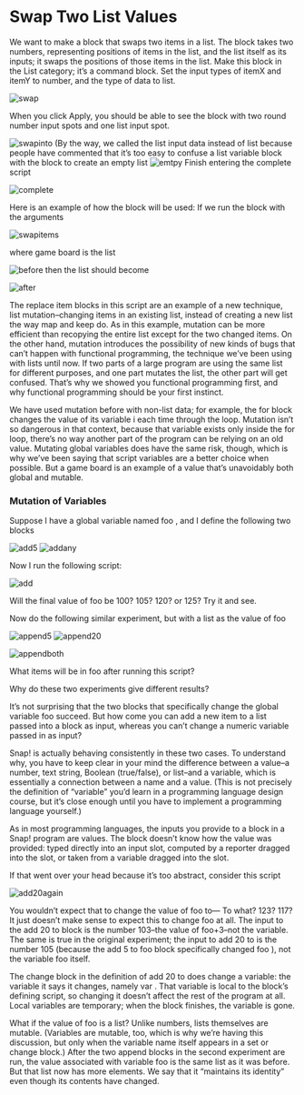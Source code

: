 # Swap Two List Values

We want to make a block that swaps two items in a list. The block takes two numbers, representing positions of items in the list, and the list itself as its inputs; it swaps the positions of those items in the list. Make this block in the List category; it’s a command block. Set the input types of itemX and itemY to number, and the type of data to list.

![swap](http://bjc-nc.github.io/bjc-course/curriculum/05-lists/readings/swapproto.png)

When you click Apply, you should be able to see the block with two round number input spots and one list input spot.

![swapinto](http://bjc-nc.github.io/bjc-course/curriculum/05-lists/readings/swap-rows-empty-block-list-input-BYOB.gif) \(By the way, we called the list input data instead of list because people have commented that it’s too easy to confuse a list variable block with the block to create an empty list ![emtpy](http://bjc-nc.github.io/bjc-course/curriculum/05-lists/readings/redlist.png) Finish entering the complete script

![complete](http://bjc-nc.github.io/bjc-course/curriculum/05-lists/readings/swapitems.png)

Here is an example of how the block will be used: If we run the block with the arguments

![swapitems](http://bjc-nc.github.io/bjc-course/curriculum/05-lists/readings/swapexample.png)

where game board is the list

![before](http://bjc-nc.github.io/bjc-course/curriculum/05-lists/readings/gameboard.png) then the list should become

![after](http://bjc-nc.github.io/bjc-course/curriculum/05-lists/readings/gameboard-after.png)

The replace item blocks in this script are an example of a new technique, list mutation–changing items in an existing list, instead of creating a new list the way map and keep do. As in this example, mutation can be more efficient than recopying the entire list except for the two changed items. On the other hand, mutation introduces the possibility of new kinds of bugs that can’t happen with functional programming, the technique we’ve been using with lists until now. If two parts of a large program are using the same list for different purposes, and one part mutates the list, the other part will get confused. That’s why we showed you functional programming first, and why functional programming should be your first instinct.

We have used mutation before with non-list data; for example, the for block changes the value of its variable i each time through the loop. Mutation isn’t so dangerous in that context, because that variable exists only inside the for loop, there’s no way another part of the program can be relying on an old value. Mutating global variables does have the same risk, though, which is why we’ve been saying that script variables are a better choice when possible. But a game board is an example of a value that’s unavoidably both global and mutable.

### Mutation of Variables <a id="mutation-of-variables"></a>

Suppose I have a global variable named foo , and I define the following two blocks

![add5](http://bjc-nc.github.io/bjc-course/curriculum/05-lists/readings/add5foo.png) ![addany](http://bjc-nc.github.io/bjc-course/curriculum/05-lists/readings/add20any.png)

Now I run the following script:

![add](http://bjc-nc.github.io/bjc-course/curriculum/05-lists/readings/addscript.png)

Will the final value of foo be 100? 105? 120? or 125? Try it and see.

Now do the following similar experiment, but with a list as the value of foo

![append5](http://bjc-nc.github.io/bjc-course/curriculum/05-lists/readings/append5foo.png) ![append20](http://bjc-nc.github.io/bjc-course/curriculum/05-lists/readings/append20var.png)

![appendboth](http://bjc-nc.github.io/bjc-course/curriculum/05-lists/readings/appendscript.png)

What items will be in foo after running this script?

Why do these two experiments give different results?

It’s not surprising that the two blocks that specifically change the global variable foo succeed. But how come you can add a new item to a list passed into a block as input, whereas you can’t change a numeric variable passed in as input?

Snap! is actually behaving consistently in these two cases. To understand why, you have to keep clear in your mind the difference between a value–a number, text string, Boolean \(true/false\), or list–and a variable, which is essentially a connection between a name and a value. \(This is not precisely the definition of “variable” you’d learn in a programming language design course, but it’s close enough until you have to implement a programming language yourself.\)

As in most programming languages, the inputs you provide to a block in a Snap! program are values. The block doesn’t know how the value was provided: typed directly into an input slot, computed by a reporter dragged into the slot, or taken from a variable dragged into the slot.

If that went over your head because it’s too abstract, consider this script

![add20again](http://bjc-nc.github.io/bjc-course/curriculum/05-lists/readings/addfoo+3.png)

You wouldn’t expect that to change the value of foo to— To what? 123? 117? It just doesn’t make sense to expect this to change foo at all. The input to the add 20 to block is the number 103–the value of foo+3–not the variable. The same is true in the original experiment; the input to add 20 to is the number 105 \(because the add 5 to foo block specifically changed foo \), not the variable foo itself.

The change block in the definition of add 20 to does change a variable: the variable it says it changes, namely var . That variable is local to the block’s defining script, so changing it doesn’t affect the rest of the program at all. Local variables are temporary; when the block finishes, the variable is gone.

What if the value of foo is a list? Unlike numbers, lists themselves are mutable. \(Variables are mutable, too, which is why we’re having this discussion, but only when the variable name itself appears in a set or change block.\) After the two append blocks in the second experiment are run, the value associated with variable foo is the same list as it was before. But that list now has more elements. We say that it “maintains its identity” even though its contents have changed.  


